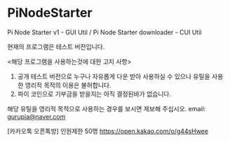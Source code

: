 # PiNodeStarter
Pi Node Starter v1  - GUI Util / 
Pi Node Starter downloader - CUI Util
 
 현재의 프로그램은 테스트 버전입니다. 
  
 <해당 프로그램을 사용하는것에 대한 고지 사항>
 
1. 공개 테스트 버전으로 누구나 자유롭게 다운 받아 사용하실 수 있으나 유틸을 사용한 영리적 목적의 이용은 불허합니다.
2. 파이 코인으로 기부금을  받을지는 아직 결정된바가 없습니다.

해당 유틸을 영리적 목적으로 사용하는 경우를 보시면 제보해 주십시오. email: gurupia@naver.com

[카카오톡 오픈톡방] 인원제한 50명
https://open.kakao.com/o/g44sHwee
